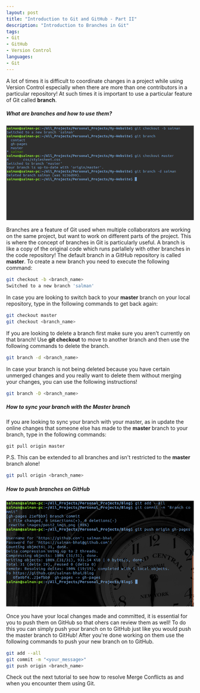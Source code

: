 ```yaml
---
layout: post
title: "Introduction to Git and GitHub - Part II"
description: "Introduction to Branches in Git"
tags: 
- Git
- GitHub
- Version Control
languages:
- Git
---
```


A lot of times it is difficult to coordinate changes in a project while using Version Control especially when there are more than one contributors in a particular repository! At such times it is important to use a particular feature of Git called <b>branch</b>. 

##### What are branches and how to use them?

![git branch commands](/images/post2_img1.png)

Branches are a feature of Git used when multiple collaborators are working on the same project, but want to work on different parts of the project. This is where the concept of branches in Git is particularly useful. A branch is like a copy of the original code which runs parlallely with other branches in the code repository! The default branch in a GitHub repository is called __master__. To create a new branch you need to execute the following command:

```bash
git checkout -b <branch_name>
Switched to a new branch 'salman'
```

In case you are looking to switch back to your __master__ branch on your local repository, type in the following commands to get back again:
```bash
git checkout master
git checkout <branch_name>
```

If you are looking to delete a branch first make sure you aren't currently on that branch! Use <b>git checkout</b> to move to another branch and then use the following commands to delete the branch.
```bash
git branch -d <branch_name>
```

In case your branch is not being deleted because you have certain unmerged changes and you really want to delete them without merging your changes, you can use the following instructions!
```bash
git branch -D <branch_name>
```


##### How to sync your branch with the Master branch
 
If you are looking to sync your branch with your master, as in update the online changes that someone else has made to the __master__ branch to your branch, type in the following commands:
```git
git pull origin master
```

P.S. This can be extended to all branches and isn't restricted to the __master__ branch alone!

```bash
git pull origin <branch_name>
```

##### How to push branches on GitHub

![Create GitHub Account](/images/post2_img2.png)

Once you have your local changes made and committed, it is essential for you to push them on GitHub so that ohers can review them as well! To do this you can simply push your branch on to GitHub just like you would push the master branch to GitHub! After you're done working on them use the following commands to push your new branch on to GitHub.

```bash
git add --all
git commit -m "<your_message>"
git push origin <branch_name>
```

Check out the next tutorial to see how to resolve Merge Conflicts as and when you encounter them using Git.